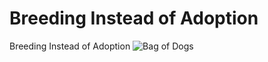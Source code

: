 # Breeding Instead of Adoption
Breeding Instead of Adoption
![Bag of Dogs](https://user-images.githubusercontent.com/105567804/168518413-5efb6bac-c86f-4762-961a-3bf8f2970d4a.jpg)
